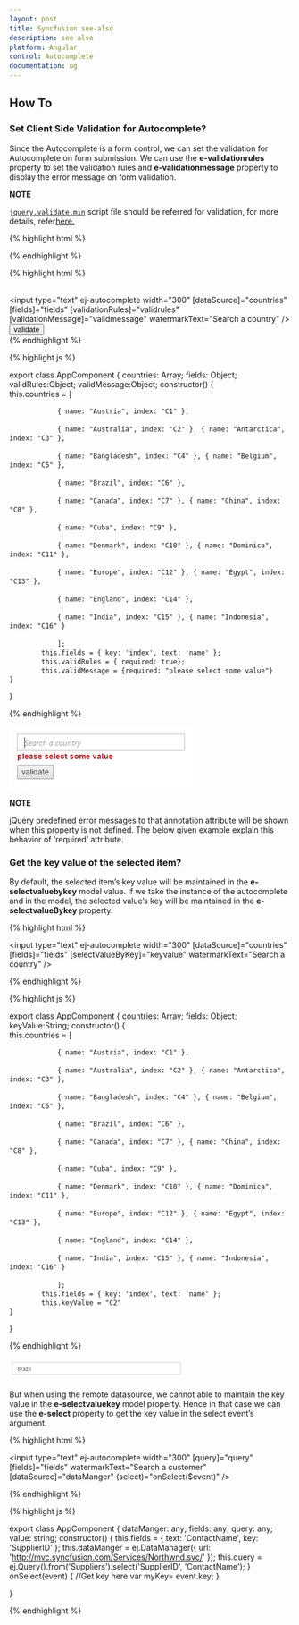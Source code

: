 ```yaml
---
layout: post
title: Syncfusion see-also
description: see also
platform: Angular
control: Autocomplete 
documentation: ug
---
```



## How To

### Set Client Side Validation for Autocomplete?

Since the Autocomplete is a form control, we can set the validation for Autocomplete on form submission. We can use the **e-validationrules** property to set the validation rules and **e-validationmessage** property to display the error message on form validation.



**NOTE**

[`jquery.validate.min`](http://cdn.syncfusion.com/js/assets/external/jquery.validate.min.js) script file should be referred for validation, for more details, refer[here.](https://jqueryvalidation.org/documentation/)

{% highlight html %}


<!DOCTYPE html>
<html lang="en" ng-app="AutoCompleteApp">
<head>
    <title>Essential Studio for JavaScript : AngularJS Support for Autocomplete</title>
    <!-- Style sheet for default theme (flat azure) -->
    <link href="http://cdn.syncfusion.com/14.4.0.15/js/web/default-theme/ej.web.all.min.css" rel="stylesheet" />
    <!--Scripts-->
    <script src="http://cdn.syncfusion.com/js/assets/external/jquery-3.1.1.min.js" type="text/javascript"> </script>
    <script src="http://cdn.syncfusion.com/js/assets/external/jquery.validate.min.js" type="text/javascript"> </script>
    <script src="http://cdn.syncfusion.com/js/assets/external/angular.min.js"></script>
    <script type="text/javascript" src="http://cdn.syncfusion.com/14.4.0.15/js/web/ej.web.all.min.js "></script>
    <script src="http://cdn.syncfusion.com/14.4.0.15/js/common/ej.widget.angular.min.js"></script>
    <!--Add custom scripts here -->
</head>
<body ng-controller="AutocompleteCtrl">

</html>



{% endhighlight %}



{% highlight html %}
    <div class="row">
    <form id="form1">       
 <input type="text" ej-autocomplete width="300" [dataSource]="countries" [fields]="fields" [validationRules]="validrules" [validationMessage]="validmessage" watermarkText="Search a country" />
         <input type="submit" value="validate" id="btn" />    
     </form>
    </div>
{% endhighlight %}



{% highlight js %}


export class AppComponent {
   countries: Array<any>;
    fields: Object;
    validRules:Object;
    validMessage:Object;
    constructor() {     
        this.countries = [

                { name: "Austria", index: "C1" },

                { name: "Australia", index: "C2" }, { name: "Antarctica", index: "C3" },

                { name: "Bangladesh", index: "C4" }, { name: "Belgium", index: "C5" },

                { name: "Brazil", index: "C6" },

                { name: "Canada", index: "C7" }, { name: "China", index: "C8" },

                { name: "Cuba", index: "C9" },

                { name: "Denmark", index: "C10" }, { name: "Dominica", index: "C11" },

                { name: "Europe", index: "C12" }, { name: "Egypt", index: "C13" },

                { name: "England", index: "C14" },

                { name: "India", index: "C15" }, { name: "Indonesia", index: "C16" }

                ];
            this.fields = { key: 'index', text: 'name' };
            this.validRules = { required: true};
            this.validMessage = {required: "please select some value"}
    }
    
}



{% endhighlight %}


![Validate](howto_images\Validate.png)

**NOTE**

jQuery predefined error messages to that annotation attribute will be shown when this property is not defined. The below given example explain this behavior of ‘required’ attribute.


### Get the key value of the selected item?



By default, the selected item’s key value will be maintained in the **e-selectvaluebykey** model value. If we take the instance of the autocomplete and in the model, the selected value’s key will be maintained in the **e-selectvalueBykey** property.


{% highlight html %}

  <input type="text" ej-autocomplete width="300" [dataSource]="countries" [fields]="fields" [selectValueByKey]="keyvalue" watermarkText="Search a country" />

{% endhighlight %}

{% highlight js %}

export class AppComponent {
   countries: Array<any>;
    fields: Object;
    keyValue:String;
    constructor() {     
        this.countries = [

                { name: "Austria", index: "C1" },

                { name: "Australia", index: "C2" }, { name: "Antarctica", index: "C3" },

                { name: "Bangladesh", index: "C4" }, { name: "Belgium", index: "C5" },

                { name: "Brazil", index: "C6" },

                { name: "Canada", index: "C7" }, { name: "China", index: "C8" },

                { name: "Cuba", index: "C9" },

                { name: "Denmark", index: "C10" }, { name: "Dominica", index: "C11" },

                { name: "Europe", index: "C12" }, { name: "Egypt", index: "C13" },

                { name: "England", index: "C14" },

                { name: "India", index: "C15" }, { name: "Indonesia", index: "C16" }

                ];
            this.fields = { key: 'index', text: 'name' };
            this.keyValue = "C2"
    }
}


{% endhighlight %}


![Key value](howto_images\get-the-key-value-of-the-selected-item_img1.png)


But when using the remote datasource, we cannot able to maintain the key value in the **e-selectvaluekey** model property. Hence in that case we can use the **e-select** property to get the key value in the select event’s argument.

{% highlight html %}

<input type="text" ej-autocomplete width="300" [query]="query" [fields]="fields" watermarkText="Search a customer" [dataSource]="dataManger" (select)="onSelect($event)" />

{% endhighlight %}

{% highlight js %}

export class AppComponent {
     dataManger: any;
    fields: any;
    query: any;
    value: string;
    constructor() {
        this.fields = { text: 'ContactName', key: 'SupplierID' };
        this.dataManger = ej.DataManager({ url: 'http://mvc.syncfusion.com/Services/Northwnd.svc/' }); 
        this.query = ej.Query().from('Suppliers').select('SupplierID', 'ContactName');
    }
onSelect(event) {
    //Get key here
       var myKey= event.key;
    }

}

{% endhighlight %}